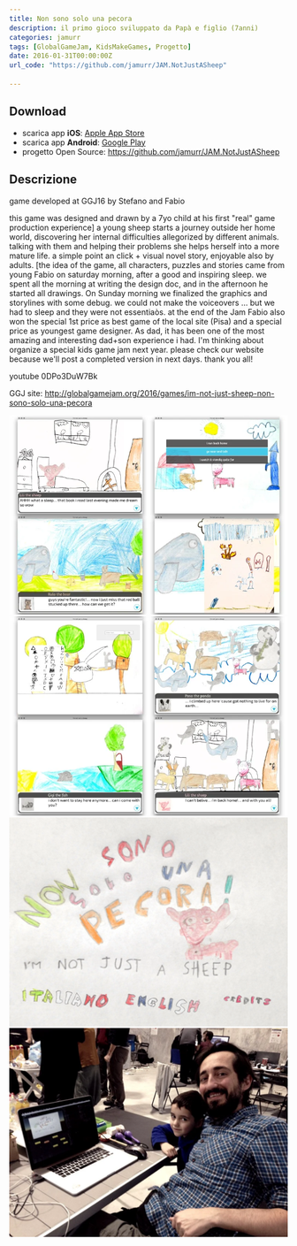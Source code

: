 ```yaml
---
title: Non sono solo una pecora
description: il primo gioco sviluppato da Papà e figlio (7anni)
categories: jamurr
tags: [GlobalGameJam, KidsMakeGames, Progetto]
date: 2016-01-31T00:00:00Z
url_code: "https://github.com/jamurr/JAM.NotJustASheep"

---
```


## Download
- scarica app **iOS**: [Apple App Store](https://apps.apple.com/us/app/im-not-just-a-sheep/id110999489)
- scarica app **Android**: [Google Play](https://play.google.com/store/apps/details?id=com.jamurr.notjustsheep)
- progetto Open Source: <https://github.com/jamurr/JAM.NotJustASheep>

## Descrizione

game developed at GGJ16 by Stefano and Fabio

this game was designed and drawn by a 7yo child at his first "real" game production experience] a young sheep starts a journey outside her home world, discovering her internal difficulties allegorized by different animals. talking with them and helping their problems she helps herself into a more mature life. a simple point an click + visual novel story, enjoyable also by adults. [the idea of the game, all characters, puzzles and stories came from young Fabio on saturday morning, after a good and inspiring sleep. we spent all the morning at writing the design doc, and in the afternoon he started all drawings. On Sunday morning we finalized the graphics and storylines with some debug. we could not make the voiceovers ... but we had to sleep and they were not essentiaòs. at the end of the Jam Fabio also won the special 1st price as best game of the local site (Pisa) and a special price as youngest game designer. As dad, it has been one of the most amazing and interesting dad+son experience i had. I'm thinking about organize a special kids game jam next year. please check our website because we'll post a completed version in next days. thank you all!

youtube 0DPo3DuW7Bk

GGJ site: <http://globalgamejam.org/2016/games/im-not-just-sheep-non-sono-solo-una-pecora>

![](../../assets/img/jam/notjustasheep_comp1.webp)
![](../../assets/img/jam/notjustasheep_comp2.webp)
![](../../assets/img/jam/notjustasheep_intro.webp)
![](../../assets/img/jam/notjustasheep_pensieroprofontoteam.webp)
